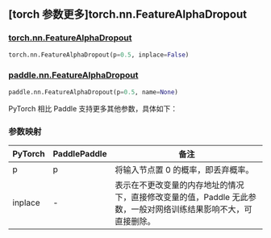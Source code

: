 ## [torch 参数更多]torch.nn.FeatureAlphaDropout

### [torch.nn.FeatureAlphaDropout](https://pytorch.org/docs/stable/generated/torch.nn.FeatureAlphaDropout.html#torch.nn.FeatureAlphaDropout)

```python
torch.nn.FeatureAlphaDropout(p=0.5, inplace=False)
```

### [paddle.nn.FeatureAlphaDropout](https://www.paddlepaddle.org.cn/documentation/docs/zh/develop/api/paddle/nn/FeatureAlphaDropout_cn.html)

```python
paddle.nn.FeatureAlphaDropout(p=0.5, name=None)
```

PyTorch 相比 Paddle 支持更多其他参数，具体如下：

### 参数映射

| PyTorch | PaddlePaddle | 备注                                                                                                            |
| ------- | ------------ | --------------------------------------------------------------------------------------------------------------- |
| p       | p            | 将输入节点置 0 的概率，即丢弃概率。                                                                             |
| inplace | -            | 表示在不更改变量的内存地址的情况下，直接修改变量的值，Paddle 无此参数，一般对网络训练结果影响不大，可直接删除。 |
